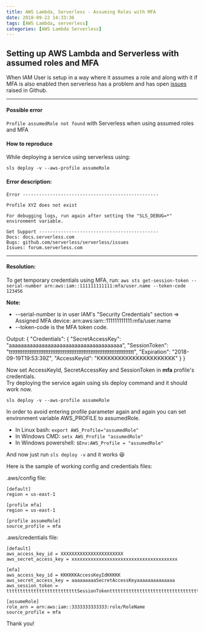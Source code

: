 ```yaml
---
title: AWS Lambda, Serverless - Assuming Roles with MFA
date: 2018-09-22 14:33:36
tags: [AWS Lambda, serverless]
categories: [AWS Lambda Serverless]
---
```


## Setting up AWS Lambda and Serverless with assumed roles and MFA

When IAM User is setup in a way where it assumes a role and along with it if MFA is also enabled then serverless has a problem and has open [issues](https://github.com/serverless/serverless/issues?utf8=%E2%9C%93&q=is%3Aissue+is%3Aopen+profile+not+found+assume+role+mfa) raised in Github.

---

#### Possible error

`Profile assumedRole not found` with Serverless when using assumed roles and MFA

#### How to reproduce

While deploying a service using serverless using:

`sls deploy -v --aws-profile assumeRole`

#### Error description:

```
Error --------------------------------------------------

Profile XYZ does not exist

For debugging logs, run again after setting the "SLS_DEBUG=*" environment variable.

Get Support --------------------------------------------
Docs: docs.serverless.com
Bugs: github.com/serverless/serverless/issues
Issues: forum.serverless.com
```

---

#### Resolution:

To get temporary credentials using MFA, run:
`aws sts get-session-token --serial-number arn:aws:iam::111111111111:mfa/user.name --token-code 123456`

**Note:**

-   --serial-number is in user IAM's "Security Credentials" section => Assigned MFA device:
    arn:aws:iam::111111111111:mfa/user.name
-   --token-code is the MFA token code.

Output:
{
"Credentials": {
"SecretAccessKey": "aaaaaaaaaaaaaaaaaaaaaaaaaaaaaaaaaaaaaa",
"SessionToken": "tttttttttttttttttttttttttttttttttttttttttttttttttttttttttttttttttttttttt",
"Expiration": "2018-09-19T19:53:39Z",
"AccessKeyId": "KKKKKKKKKKKKKKKKKKKKKK"
}
}

Now set AccessKeyId, SecretAccessKey and SessionToken in **mfa** profile's credentials.  
Try deploying the service again using sls deploy command and it should work now.

`sls deploy -v --aws-profile assumeRole`

In order to avoid entering profile parameter again and again you can set environment variable AWS_PROFILE to assumedRole.

-   In Linux bash: `export AWS_Profile="assumedRole"`
-   In Windows CMD: `setx AWS_Profile "assumedRole"`
-   In Windows powershell: `$Env:AWS_Profile = "assumedRole"`

And now just run `sls deploy -v` and it works :satisfied:

Here is the sample of working config and credentials files:

.aws/config file:

```
[default]
region = us-east-1

[profile mfa]
region = us-east-1

[profile assumeRole]
source_profile = mfa
```

.aws/credentials file:

```
[default]
aws_access_key_id = XXXXXXXXXXXXXXXXXXXXXXX
aws_secret_access_key = xxxxxxxxxxxxxxxxxxxxxxxxxxxxxxxxxxxxxxx

[mfa]
aws_access_key_id = KKKKKKAccessKeyIdKKKKK
aws_secret_access_key = aaaaaaaaaSecretAccessKeyaaaaaaaaaaaaaa
aws_session_token = ttttttttttttttttttttttttttSessionTokenttttttttttttttttttttttttttttttttttt

[assumeRole]
role_arn = arn:aws:iam::3333333333333:role/RoleName
source_profile = mfa
```

Thank you!
